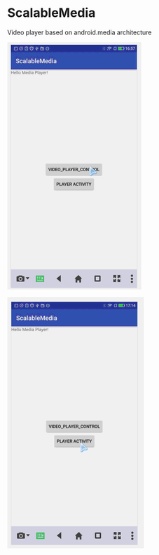 # ScalableMedia
Video player based on android.media architecture

![VIDEO PLAYER CONTROL](annex/a.gif)

![PLAYER ACTIVITY](annex/b.gif)
